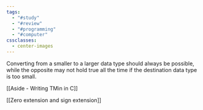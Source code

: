 ```yaml
---
tags:
  - "#study"
  - "#review"
  - "#programming"
  - "#computer"
cssclasses:
  - center-images
---
```

Converting from a smaller to a larger data type should always be possible, while the opposite may not hold true all the time if the destination data type is too small.

[[Aside - Writing TMin in C]]

[[Zero extension and sign extension]]
